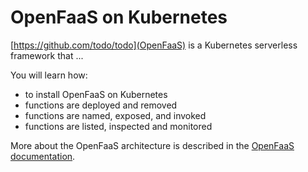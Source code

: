 # OpenFaaS on Kubernetes #

[https://github.com/todo/todo](OpenFaaS) is a Kubernetes serverless framework that ...

You will learn how:

- to install OpenFaaS on Kubernetes
- functions are deployed and removed
- functions are named, exposed, and invoked
- functions are listed, inspected and monitored

More about the OpenFaaS architecture is described in the [OpenFaaS documentation](https://todo).
